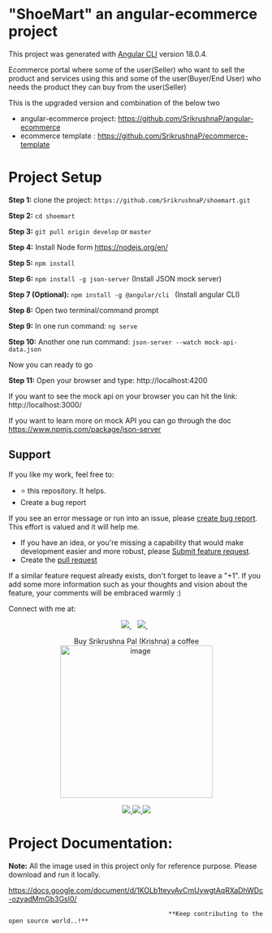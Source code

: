 # "ShoeMart" an angular-ecommerce project

This project was generated with [Angular CLI](https://github.com/angular/angular-cli) version 18.0.4.

Ecommerce portal where some of the user(Seller) who want to sell the product and services using this and some of the user(Buyer/End User) who needs the product they can buy from the user(Seller)

This is the upgraded version and combination of the below two

- angular-ecommerce project: https://github.com/SrikrushnaP/angular-ecommerce
- ecommerce template : https://github.com/SrikrushnaP/ecommerce-template

# Project Setup

**Step 1:** clone the project: `https://github.com/SrikrushnaP/shoemart.git`

**Step 2:** `cd shoemart`

**Step 3:** `git pull origin develop` or `master`

**Step 4:** Install Node form https://nodejs.org/en/

**Step 5:** `npm install`

**Step 6:** `npm install -g json-server` (Install JSON mock server)

**Step 7 (Optional):** `npm install -g @angular/cli ` (Install angular CLI)

**Step 8:** Open two terminal/command prompt

**Step 9:** In one run command: `ng serve`

**Step 10:** Another one run command: `json-server --watch mock-api-data.json`

Now you can ready to go

**Step 11:** Open your browser and type: http://localhost:4200

If you want to see the mock api on your browser you can hit the link: http://localhost:3000/

If you want to learn more on mock API you can go through the doc https://www.npmjs.com/package/json-server

## Support

If you like my work, feel free to:

- ⭐ this repository. It helps.
- Create a bug report

If you see an error message or run into an issue, please [create bug report](https://github.com/SrikrushnaP/shoemart/issues). This effort is valued and it will help me.

- If you have an idea, or you're missing a capability that would make development easier and more robust, please [Submit feature request](https://github.com/SrikrushnaP/ecommerce-template/issues/new).
- Create the [pull request ](https://github.com/SrikrushnaP/shoemart/pulls)

If a similar feature request already exists, don't forget to leave a "+1".
If you add some more information such as your thoughts and vision about the feature, your comments will be embraced warmly :)

Connect with me at:

<p align='center'>
  <a href="https://www.linkedin.com/in/srikrushnapal/">
    <img src="https://img.shields.io/badge/linkedin-%230077B5.svg?&style=for-the-badge&logo=linkedin&logoColor=white" />
  </a>&nbsp;&nbsp;
  <a href="https://stackoverflow.com/users/5852550/srikrushna">
    <img src="https://img.shields.io/badge/stackoverflow-%23E4405F.svg?&style=for-the-badge&logo=stackoverflow&logoColor=white" />        
  </a>&nbsp;&nbsp; 
</p>

<p align='center'>
  Buy Srikrushna Pal (Krishna) a coffee <br>

  <img width="300" alt="image" src="https://github.com/user-attachments/assets/4e100d90-b335-40e3-befd-ec8ed2935b50"> 
</p>
<p align='center'>
  <a href="#">
    <img src="https://img.shields.io/badge/Support_5_coffee-price_%3D_%E2%82%B959-blue" />        
  </a>
  <a href="#">
    <img src="https://img.shields.io/badge/Support_3_coffee-price_%3D_%E2%82%B939-red" />        
  </a>
  <a href="#">
    <img src="https://img.shields.io/badge/Support_a_coffee-price_%3D_%E2%82%B919-green" />        
  </a>
</p>

# Project Documentation:

**Note:** All the image used in this project only for reference purpose. Please download and run it locally.

https://docs.google.com/document/d/1KOLb1teyvAvCmUywgtAqRXaDhWDc-ozyadMmGb3GsI0/

                                                **Keep contributing to the open source world..!**

